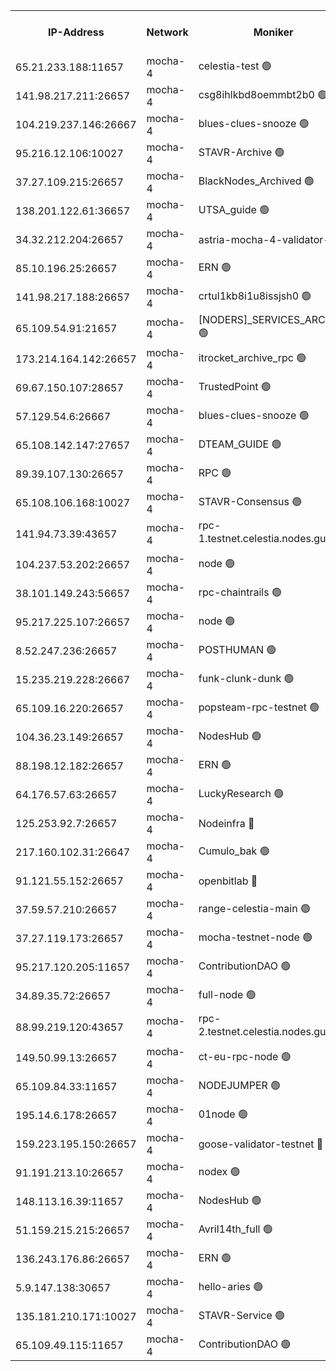 


<table><tr><th>IP-Address</th><th>Network</th><th>Moniker</th><th>Latest Block Height</th><th>Earliest Block Height</th><th>Catching Up</th><th>Tx Index</th><th>Voting Power</th><th>Version</th><th>Scan Time</th></tr><tr><td>65.21.233.188:11657</td><td>mocha-4</td><td>celestia-test 🟢</td><td>3092647</td><td>0</td><td>False</td><td>on</td><td>0</td><td>3.0.0-mocha</td><td>2024-11-08T05:00:13.526176075UTC</td></tr><tr><td>141.98.217.211:26657</td><td>mocha-4</td><td>csg8ihlkbd8oemmbt2b0 🟢</td><td>3092633</td><td>1</td><td>False</td><td>on</td><td>0</td><td>2.3.1</td><td>2024-11-08T04:57:29.049759345UTC</td></tr><tr><td>104.219.237.146:26667</td><td>mocha-4</td><td>blues-clues-snooze 🟢</td><td>3092633</td><td>1</td><td>False</td><td>off</td><td>0</td><td>2.2.0</td><td>2024-11-08T04:57:29.903374584UTC</td></tr><tr><td>95.216.12.106:10027</td><td>mocha-4</td><td>STAVR-Archive 🟢</td><td>3092634</td><td>1</td><td>False</td><td>on</td><td>0</td><td>3.0.0-mocha</td><td>2024-11-08T04:57:32.348970755UTC</td></tr><tr><td>37.27.109.215:26657</td><td>mocha-4</td><td>BlackNodes_Archived 🟢</td><td>3092634</td><td>1</td><td>False</td><td>off</td><td>0</td><td>3.0.0-mocha</td><td>2024-11-08T04:57:36.906749986UTC</td></tr><tr><td>138.201.122.61:36657</td><td>mocha-4</td><td>UTSA_guide 🟢</td><td>3092634</td><td>1</td><td>False</td><td>on</td><td>0</td><td>3.0.0-mocha</td><td>2024-11-08T04:57:39.351919076UTC</td></tr><tr><td>34.32.212.204:26657</td><td>mocha-4</td><td>astria-mocha-4-validator-1 🔴</td><td>3092634</td><td>1</td><td>False</td><td>on</td><td>10509044</td><td>3.0.0-mocha</td><td>2024-11-08T04:57:39.734631726UTC</td></tr><tr><td>85.10.196.25:26657</td><td>mocha-4</td><td>ERN 🟢</td><td>3092635</td><td>1</td><td>False</td><td>on</td><td>0</td><td>3.0.0-mocha</td><td>2024-11-08T04:57:48.367695033UTC</td></tr><tr><td>141.98.217.188:26657</td><td>mocha-4</td><td>crtul1kb8i1u8issjsh0 🟢</td><td>3092636</td><td>1</td><td>False</td><td>on</td><td>0</td><td>2.3.1</td><td>2024-11-08T04:57:57.427273193UTC</td></tr><tr><td>65.109.54.91:21657</td><td>mocha-4</td><td>[NODERS]_SERVICES_ARCHIVE 🟢</td><td>3092637</td><td>1</td><td>False</td><td>on</td><td>0</td><td>2.3.1</td><td>2024-11-08T04:58:14.780211800UTC</td></tr><tr><td>173.214.164.142:26657</td><td>mocha-4</td><td>itrocket_archive_rpc 🟢</td><td>3092639</td><td>1</td><td>False</td><td>on</td><td>0</td><td>3.0.0-mocha</td><td>2024-11-08T04:58:30.910170682UTC</td></tr><tr><td>69.67.150.107:28657</td><td>mocha-4</td><td>TrustedPoint 🟢</td><td>3092640</td><td>1</td><td>False</td><td>on</td><td>0</td><td>3.0.0-mocha</td><td>2024-11-08T04:58:50.734666332UTC</td></tr><tr><td>57.129.54.6:26667</td><td>mocha-4</td><td>blues-clues-snooze 🟢</td><td>3092641</td><td>1</td><td>False</td><td>off</td><td>0</td><td>2.2.0</td><td>2024-11-08T04:58:55.510827464UTC</td></tr><tr><td>65.108.142.147:27657</td><td>mocha-4</td><td>DTEAM_GUIDE 🟢</td><td>3092644</td><td>1</td><td>False</td><td>on</td><td>0</td><td>2.3.1</td><td>2024-11-08T04:59:32.684408832UTC</td></tr><tr><td>89.39.107.130:26657</td><td>mocha-4</td><td>RPC 🟢</td><td>3092644</td><td>1</td><td>False</td><td>on</td><td>0</td><td>3.0.0-mocha</td><td>2024-11-08T04:59:33.171286086UTC</td></tr><tr><td>65.108.106.168:10027</td><td>mocha-4</td><td>STAVR-Consensus 🟢</td><td>3092646</td><td>1</td><td>False</td><td>on</td><td>0</td><td>3.0.0-mocha</td><td>2024-11-08T05:00:01.933612998UTC</td></tr><tr><td>141.94.73.39:43657</td><td>mocha-4</td><td>rpc-1.testnet.celestia.nodes.guru 🟢</td><td>3092647</td><td>1</td><td>False</td><td>on</td><td>0</td><td>3.0.0-mocha</td><td>2024-11-08T05:00:13.921629395UTC</td></tr><tr><td>104.237.53.202:26657</td><td>mocha-4</td><td>node 🟢</td><td>3092647</td><td>1</td><td>False</td><td>on</td><td>0</td><td>3.0.0-mocha</td><td>2024-11-08T05:00:15.260953149UTC</td></tr><tr><td>38.101.149.243:56657</td><td>mocha-4</td><td>rpc-chaintrails 🟢</td><td>3092648</td><td>1</td><td>False</td><td>on</td><td>0</td><td>3.0.0-mocha</td><td>2024-11-08T05:00:18.702529109UTC</td></tr><tr><td>95.217.225.107:26657</td><td>mocha-4</td><td>node 🟢</td><td>3092648</td><td>1</td><td>False</td><td>on</td><td>0</td><td>3.0.0-mocha</td><td>2024-11-08T05:00:19.603777585UTC</td></tr><tr><td>8.52.247.236:26657</td><td>mocha-4</td><td>POSTHUMAN 🟢</td><td>3092648</td><td>1</td><td>False</td><td>on</td><td>0</td><td>2.3.1</td><td>2024-11-08T05:00:24.813468540UTC</td></tr><tr><td>15.235.219.228:26667</td><td>mocha-4</td><td>funk-clunk-dunk 🟢</td><td>3092649</td><td>1</td><td>False</td><td>off</td><td>0</td><td>2.2.0</td><td>2024-11-08T05:00:36.994038055UTC</td></tr><tr><td>65.109.16.220:26657</td><td>mocha-4</td><td>popsteam-rpc-testnet 🟢</td><td>3092650</td><td>1</td><td>False</td><td>on</td><td>0</td><td>3.0.0-mocha</td><td>2024-11-08T05:00:44.168457344UTC</td></tr><tr><td>104.36.23.149:26657</td><td>mocha-4</td><td>NodesHub 🟢</td><td>3092650</td><td>1</td><td>False</td><td>on</td><td>0</td><td>3.0.0-mocha</td><td>2024-11-08T05:00:50.424920629UTC</td></tr><tr><td>88.198.12.182:26657</td><td>mocha-4</td><td>ERN 🟢</td><td>3092651</td><td>1</td><td>False</td><td>on</td><td>0</td><td>3.0.0-mocha</td><td>2024-11-08T05:01:00.987193961UTC</td></tr><tr><td>64.176.57.63:26657</td><td>mocha-4</td><td>LuckyResearch 🟢</td><td>3092636</td><td>1582001</td><td>False</td><td>off</td><td>0</td><td>3.0.0-mocha</td><td>2024-11-08T04:58:01.878525945UTC</td></tr><tr><td>125.253.92.7:26657</td><td>mocha-4</td><td>Nodeinfra 🔴</td><td>3092636</td><td>2070001</td><td>False</td><td>on</td><td>500001</td><td>3.0.0-mocha</td><td>2024-11-08T04:57:58.503158517UTC</td></tr><tr><td>217.160.102.31:26647</td><td>mocha-4</td><td>Cumulo_bak 🟢</td><td>3092646</td><td>2300001</td><td>False</td><td>on</td><td>0</td><td>3.0.0-mocha</td><td>2024-11-08T04:59:56.863522382UTC</td></tr><tr><td>91.121.55.152:26657</td><td>mocha-4</td><td>openbitlab 🔴</td><td>3092635</td><td>2533260</td><td>False</td><td>off</td><td>501058</td><td>3.0.0-mocha</td><td>2024-11-08T04:57:50.795294761UTC</td></tr><tr><td>37.59.57.210:26657</td><td>mocha-4</td><td>range-celestia-main 🟢</td><td>3092652</td><td>2589477</td><td>False</td><td>off</td><td>0</td><td>2.1.2</td><td>2024-11-08T05:01:05.476724729UTC</td></tr><tr><td>37.27.119.173:26657</td><td>mocha-4</td><td>mocha-testnet-node 🟢</td><td>3092646</td><td>2631379</td><td>False</td><td>on</td><td>0</td><td>3.0.0-mocha</td><td>2024-11-08T05:00:01.432665883UTC</td></tr><tr><td>95.217.120.205:11657</td><td>mocha-4</td><td>ContributionDAO 🟢</td><td>3092648</td><td>2723055</td><td>False</td><td>on</td><td>0</td><td>2.3.1</td><td>2024-11-08T05:00:17.863884687UTC</td></tr><tr><td>34.89.35.72:26657</td><td>mocha-4</td><td>full-node 🟢</td><td>3092648</td><td>2766149</td><td>False</td><td>on</td><td>0</td><td>2.1.2</td><td>2024-11-08T05:00:27.742841518UTC</td></tr><tr><td>88.99.219.120:43657</td><td>mocha-4</td><td>rpc-2.testnet.celestia.nodes.guru 🟢</td><td>3092646</td><td>2866275</td><td>False</td><td>on</td><td>0</td><td>3.0.0-mocha</td><td>2024-11-08T04:59:56.346799706UTC</td></tr><tr><td>149.50.99.13:26657</td><td>mocha-4</td><td>ct-eu-rpc-node 🟢</td><td>3092648</td><td>2906501</td><td>False</td><td>on</td><td>0</td><td>3.0.0-mocha</td><td>2024-11-08T05:00:25.200993533UTC</td></tr><tr><td>65.109.84.33:11657</td><td>mocha-4</td><td>NODEJUMPER 🟢</td><td>3092648</td><td>2921400</td><td>False</td><td>off</td><td>0</td><td>2.2.0-arabica</td><td>2024-11-08T05:00:19.103683558UTC</td></tr><tr><td>195.14.6.178:26657</td><td>mocha-4</td><td>01node 🟢</td><td>3092643</td><td>2943001</td><td>False</td><td>on</td><td>0</td><td>3.0.0-mocha</td><td>2024-11-08T04:59:23.535562677UTC</td></tr><tr><td>159.223.195.150:26657</td><td>mocha-4</td><td>goose-validator-testnet 🔴</td><td>3092650</td><td>2944088</td><td>False</td><td>on</td><td>4014</td><td>2.2.0-arabica</td><td>2024-11-08T05:00:47.408176375UTC</td></tr><tr><td>91.191.213.10:26657</td><td>mocha-4</td><td>nodex 🟢</td><td>3092638</td><td>2954501</td><td>False</td><td>on</td><td>0</td><td>3.0.0-mocha</td><td>2024-11-08T04:58:24.071656033UTC</td></tr><tr><td>148.113.16.39:11657</td><td>mocha-4</td><td>NodesHub 🟢</td><td>3092641</td><td>2971707</td><td>False</td><td>on</td><td>0</td><td>3.0.0-mocha</td><td>2024-11-08T04:59:00.492764114UTC</td></tr><tr><td>51.159.215.215:26657</td><td>mocha-4</td><td>Avril14th_full 🟢</td><td>3092643</td><td>3022001</td><td>False</td><td>on</td><td>0</td><td>3.0.0-mocha</td><td>2024-11-08T04:59:26.125894497UTC</td></tr><tr><td>136.243.176.86:26657</td><td>mocha-4</td><td>ERN 🟢</td><td>3092647</td><td>3050501</td><td>False</td><td>off</td><td>0</td><td>3.0.0-mocha</td><td>2024-11-08T05:00:14.318903990UTC</td></tr><tr><td>5.9.147.138:30657</td><td>mocha-4</td><td>hello-aries 🟢</td><td>3092640</td><td>3091501</td><td>False</td><td>off</td><td>0</td><td>3.0.0-mocha</td><td>2024-11-08T04:58:41.641735375UTC</td></tr><tr><td>135.181.210.171:10027</td><td>mocha-4</td><td>STAVR-Service 🟢</td><td>3092647</td><td>3092001</td><td>False</td><td>on</td><td>0</td><td>3.0.0-mocha</td><td>2024-11-08T05:00:10.981199775UTC</td></tr><tr><td>65.109.49.115:11657</td><td>mocha-4</td><td>ContributionDAO 🟢</td><td>3092640</td><td>3092337</td><td>False</td><td>off</td><td>0</td><td>2.3.1</td><td>2024-11-08T04:58:51.118284672UTC</td></tr></table>